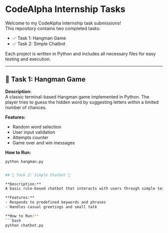 # CodeAlpha Internship Tasks

Welcome to my CodeAlpha Internship task submissions!  
This repository contains two completed tasks:

- ✅ Task 1: Hangman Game
- ✅ Task 2: Simple Chatbot

Each project is written in Python and includes all necessary files for easy testing and execution.

---

## 🚀 Task 1: Hangman Game

**Description:**  
A classic terminal-based Hangman game implemented in Python. The player tries to guess the hidden word by suggesting letters within a limited number of chances.

**Features:**
- Random word selection
- User input validation
- Attempts counter
- Game over and win messages

**How to Run:**
```bash
python hangman.py


## 🚀 Task 2: Simple Chatbot 💬

**Description:**  
A basic rule-based chatbot that interacts with users through simple text input.

**Features:**
- Responds to predefined keywords and phrases
- Handles casual greetings and small talk

**How to Run:**
```bash
python chatbot.py
